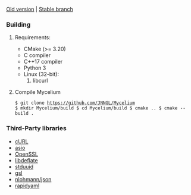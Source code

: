 [Old version](https://github.com/JNNGL/Mycelium/tree/old) | [Stable branch](https://github.com/JNNGL/Mycelium/tree/stable)

### Building

1. Requirements:
   - CMake (>= 3.20)
   - C compiler
   - C++17 compiler
   - Python 3
   - Linux (32-bit):
     1. libcurl

2. Compile Mycelium <pre><code>$ git clone https://github.com/JNNGL/Mycelium
$ mkdir Mycelium/build
$ cd Mycelium/build
$ cmake ..
$ cmake --build .
</code></pre>

### Third-Party libraries

 - [cURL](https://github.com/curl/curl)
 - [asio](https://github.com/chriskohlhoff/asio)
 - [OpenSSL](https://github.com/openssl/openssl)
 - [libdeflate](https://github.com/ebiggers/libdeflate)
 - [stduuid](https://github.com/mariusbancila/stduuid)
 - [gsl](https://github.com/microsoft/GSL)
 - [nlohmann/json](https://github.com/nlohmann/json)
 - [rapidyaml](https://github.com/biojppm/rapidyaml)